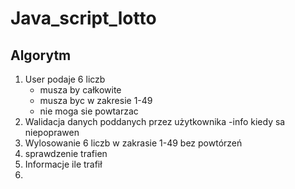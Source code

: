 # Java_script_lotto

## Algorytm
1. User podaje 6 liczb
    - musza by całkowite
    - musza byc w zakresie 1-49
    - nie moga sie powtarzac
2. Walidacja danych poddanych przez użytkownika
    -info kiedy sa niepoprawen
3. Wylosowanie 6 liczb w zakrasie 1-49 bez powtórzeń
4. sprawdzenie trafien
5. Informacje ile trafił 
6. 